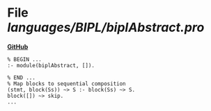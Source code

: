 # File _languages/BIPL/biplAbstract.pro_
**[GitHub](https://github.com/softlang/yas/blob/master/languages/BIPL/biplAbstract.pro)**
```
% BEGIN ...
:- module(biplAbstract, []).

% END ...
% Map blocks to sequential composition
(stmt, block(Ss)) ~> S :- block(Ss) ~> S.
block([]) ~> skip.
...
```
